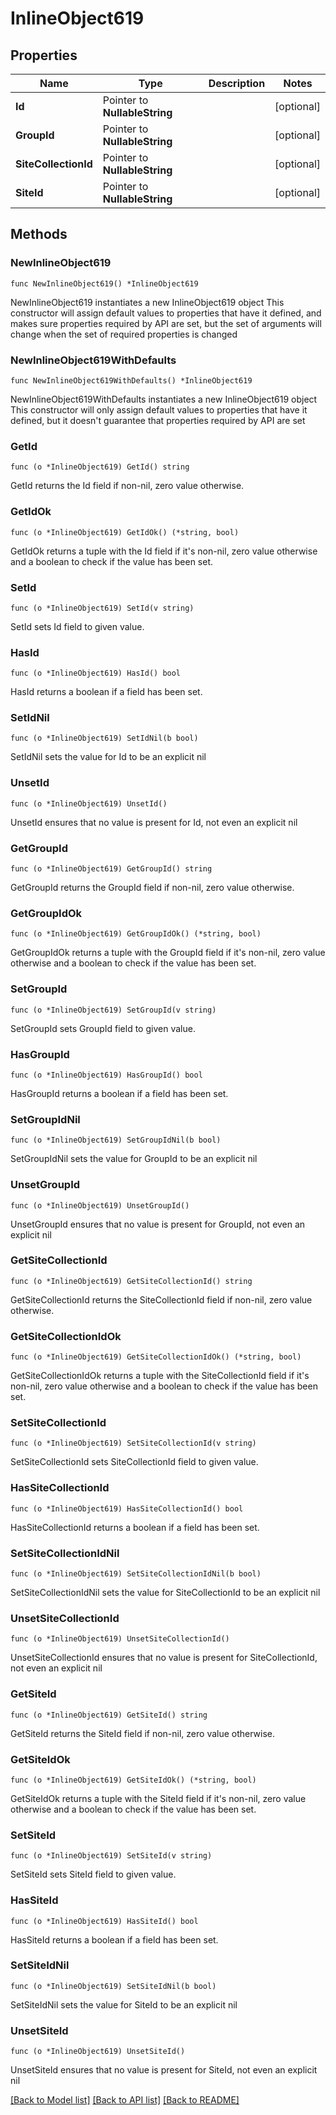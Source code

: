 # InlineObject619

## Properties

Name | Type | Description | Notes
------------ | ------------- | ------------- | -------------
**Id** | Pointer to **NullableString** |  | [optional] 
**GroupId** | Pointer to **NullableString** |  | [optional] 
**SiteCollectionId** | Pointer to **NullableString** |  | [optional] 
**SiteId** | Pointer to **NullableString** |  | [optional] 

## Methods

### NewInlineObject619

`func NewInlineObject619() *InlineObject619`

NewInlineObject619 instantiates a new InlineObject619 object
This constructor will assign default values to properties that have it defined,
and makes sure properties required by API are set, but the set of arguments
will change when the set of required properties is changed

### NewInlineObject619WithDefaults

`func NewInlineObject619WithDefaults() *InlineObject619`

NewInlineObject619WithDefaults instantiates a new InlineObject619 object
This constructor will only assign default values to properties that have it defined,
but it doesn't guarantee that properties required by API are set

### GetId

`func (o *InlineObject619) GetId() string`

GetId returns the Id field if non-nil, zero value otherwise.

### GetIdOk

`func (o *InlineObject619) GetIdOk() (*string, bool)`

GetIdOk returns a tuple with the Id field if it's non-nil, zero value otherwise
and a boolean to check if the value has been set.

### SetId

`func (o *InlineObject619) SetId(v string)`

SetId sets Id field to given value.

### HasId

`func (o *InlineObject619) HasId() bool`

HasId returns a boolean if a field has been set.

### SetIdNil

`func (o *InlineObject619) SetIdNil(b bool)`

 SetIdNil sets the value for Id to be an explicit nil

### UnsetId
`func (o *InlineObject619) UnsetId()`

UnsetId ensures that no value is present for Id, not even an explicit nil
### GetGroupId

`func (o *InlineObject619) GetGroupId() string`

GetGroupId returns the GroupId field if non-nil, zero value otherwise.

### GetGroupIdOk

`func (o *InlineObject619) GetGroupIdOk() (*string, bool)`

GetGroupIdOk returns a tuple with the GroupId field if it's non-nil, zero value otherwise
and a boolean to check if the value has been set.

### SetGroupId

`func (o *InlineObject619) SetGroupId(v string)`

SetGroupId sets GroupId field to given value.

### HasGroupId

`func (o *InlineObject619) HasGroupId() bool`

HasGroupId returns a boolean if a field has been set.

### SetGroupIdNil

`func (o *InlineObject619) SetGroupIdNil(b bool)`

 SetGroupIdNil sets the value for GroupId to be an explicit nil

### UnsetGroupId
`func (o *InlineObject619) UnsetGroupId()`

UnsetGroupId ensures that no value is present for GroupId, not even an explicit nil
### GetSiteCollectionId

`func (o *InlineObject619) GetSiteCollectionId() string`

GetSiteCollectionId returns the SiteCollectionId field if non-nil, zero value otherwise.

### GetSiteCollectionIdOk

`func (o *InlineObject619) GetSiteCollectionIdOk() (*string, bool)`

GetSiteCollectionIdOk returns a tuple with the SiteCollectionId field if it's non-nil, zero value otherwise
and a boolean to check if the value has been set.

### SetSiteCollectionId

`func (o *InlineObject619) SetSiteCollectionId(v string)`

SetSiteCollectionId sets SiteCollectionId field to given value.

### HasSiteCollectionId

`func (o *InlineObject619) HasSiteCollectionId() bool`

HasSiteCollectionId returns a boolean if a field has been set.

### SetSiteCollectionIdNil

`func (o *InlineObject619) SetSiteCollectionIdNil(b bool)`

 SetSiteCollectionIdNil sets the value for SiteCollectionId to be an explicit nil

### UnsetSiteCollectionId
`func (o *InlineObject619) UnsetSiteCollectionId()`

UnsetSiteCollectionId ensures that no value is present for SiteCollectionId, not even an explicit nil
### GetSiteId

`func (o *InlineObject619) GetSiteId() string`

GetSiteId returns the SiteId field if non-nil, zero value otherwise.

### GetSiteIdOk

`func (o *InlineObject619) GetSiteIdOk() (*string, bool)`

GetSiteIdOk returns a tuple with the SiteId field if it's non-nil, zero value otherwise
and a boolean to check if the value has been set.

### SetSiteId

`func (o *InlineObject619) SetSiteId(v string)`

SetSiteId sets SiteId field to given value.

### HasSiteId

`func (o *InlineObject619) HasSiteId() bool`

HasSiteId returns a boolean if a field has been set.

### SetSiteIdNil

`func (o *InlineObject619) SetSiteIdNil(b bool)`

 SetSiteIdNil sets the value for SiteId to be an explicit nil

### UnsetSiteId
`func (o *InlineObject619) UnsetSiteId()`

UnsetSiteId ensures that no value is present for SiteId, not even an explicit nil

[[Back to Model list]](../README.md#documentation-for-models) [[Back to API list]](../README.md#documentation-for-api-endpoints) [[Back to README]](../README.md)


